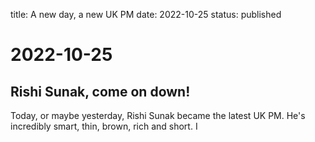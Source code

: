 title: A new day, a new UK PM
date: 2022-10-25
status: published

# 2022-10-25

## Rishi Sunak, come on down!
Today, or maybe yesterday, Rishi Sunak became the latest UK PM.
He's incredibly smart, thin, brown, rich and short.
I 
